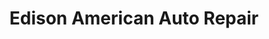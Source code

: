 ---
title: "Edison American Auto Repair"
url: /edison/edison-american-auto-repair/
shop: car repair
---